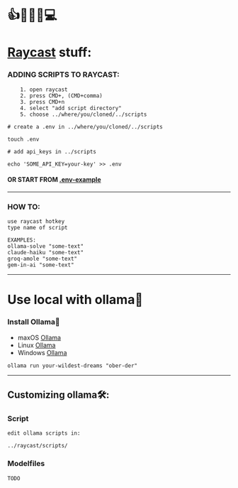 # 👍🧿👄🧿💻   
# [Raycast](https://www.raycast.com/) stuff:  
### ADDING SCRIPTS TO RAYCAST:
```
    1. open raycast
    2. press CMD+, (CMD+comma)
    3. press CMD+n
    4. select "add script directory"
    5. choose ../where/you/cloned/../scripts
```  
```
# create a .env in ../where/you/cloned/../scripts

touch .env
```  
  
```
# add api_keys in ../scripts

echo 'SOME_API_KEY=your-key' >> .env
```  
#### OR START FROM [.env-example](https://github.com/nbiish/ray-caster/blob/main/raycast/scripts/.env-example)  
---  
### HOW TO:
```
use raycast hotkey
type name of script
```
```
EXAMPLES:
ollama-solve "some-text"
claude-haiku "some-text"
groq-amole "some-text"
gem-in-ai "some-text"
```
--- 
# Use local with ollama🦙
### Install  Ollama📂
* maxOS [Ollama](https://ollama.com/download/mac)  
* Linux [Ollama](https://ollama.com/download/linux)  
* Windows [Ollama](https://ollama.com/download/windows)  

```
ollama run your-wildest-dreams "ober-der"  
```

---  
## Customizing ollama🛠️:
### Script
```
edit ollama scripts in:
```
```
../raycast/scripts/
```
### Modelfiles  
```
TODO
```

